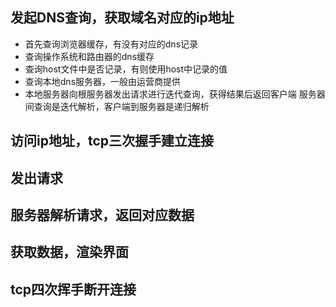 ## 发起DNS查询，获取域名对应的ip地址
- 首先查询浏览器缓存，有没有对应的dns记录
- 查询操作系统和路由器的dns缓存
- 查询host文件中是否记录，有则使用host中记录的值
- 查询本地dns服务器，一般由运营商提供
- 本地服务器向根服务器发出请求进行迭代查询，获得结果后返回客户端
  服务器间查询是迭代解析，客户端到服务器是递归解析
## 访问ip地址，tcp三次握手建立连接
## 发出请求
## 服务器解析请求，返回对应数据
## 获取数据，渲染界面
## tcp四次挥手断开连接